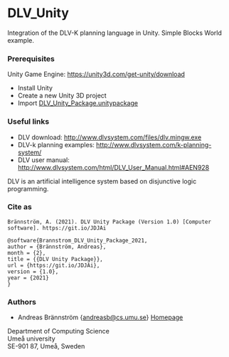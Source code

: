 # DLV_Unity
Integration of the DLV-K planning language in Unity.
Simple Blocks World example.

### Prerequisites

Unity Game Engine: https://unity3d.com/get-unity/download

* Install Unity
* Create a new Unity 3D project
* Import [DLV_Unity_Package.unitypackage](https://github.com/AndreasbCS/DLV_Unity/blob/cda8e13b5b9359de81d8060484690215dc628f37/DLV_Unity_Package.unitypackage)

### Useful links

* DLV download: http://www.dlvsystem.com/files/dlv.mingw.exe
* DLV-k planning examples: http://www.dlvsystem.com/k-planning-system/
* DLV user manual: http://www.dlvsystem.com/html/DLV_User_Manual.html#AEN928

DLV is an artificial intelligence system based on disjunctive logic programming.

### Cite as
```
Brännström, A. (2021). DLV Unity Package (Version 1.0) [Computer software]. https://git.io/JDJAi
```
```
@software{Brannstrom_DLV_Unity_Package_2021,
author = {Brännström, Andreas},
month = {2},
title = {{DLV Unity Package}},
url = {https://git.io/JDJAi},
version = {1.0},
year = {2021}
}
```

### Authors

* Andreas Brännström {andreasb@cs.umu.se} [Homepage](https://people.cs.umu.se/andreasb/)

Department of Computing Science  
Umeå university  
SE-901 87, Umeå, Sweden  
